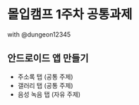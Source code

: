 # 몰입캠프 1주차 공통과제

with @dungeon12345


## 안드로이드 앱 만들기
- 주소록 탭 (공통 주제)
- 갤러리 탭 (공통 주제)
- 음성 녹음 탭 (자유 주제)
